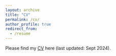 ```yaml
---
layout: archive
title: "CV"
permalink: /cv/
author_profile: true
redirect_from:
  - /resume
---
```


Please find my [CV](https://nbviewer.org/github/LinChen-65/linchen/blob/daadef31288e5513cc23ab1c276d70996be04966/files/Curriculum_Vitae_Lin_Chen.pdf) here (last updated: Sept 2024).
